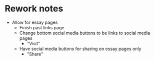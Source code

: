 # Rework notes

* Allow for essay pages
    * Finish past links page
    * Change bottom social media buttons to be links to social media pages
        * "Visit"
    * Have social media buttons for sharing on essay pages only
        * "Share"